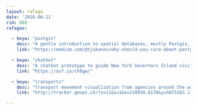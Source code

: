 ```yaml
---
layout: rafaga
date: '2018-06-11'
rid: 888
rafagas:

  - keyw: "postgis"
    desc: "A gentle introduction to spatial databases, mostly Postgis, and why you should learn about it"
    link: "https://medium.com/@tjukanov/why-should-you-care-about-postgis-a-gentle-introduction-to-spatial-databases-9eccd26bc42b"

  - keyw: "chatbot"
    desc: "A chatbot prototype to guide New York Governors Island visitors with geotagged materials"
    link: "https://osf.io/ch8gw/"

  - keyw: "transports"
    desc: "Transport movement visualization from agencies around the world, just a few in real time"
    link: "http://tracker.geops.ch/?z=11&s=1&x=219920.4170&y=5075383.1735&l=transport"

---
```

